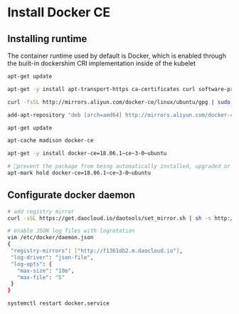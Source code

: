 # Install Docker CE

## Installing runtime

The container runtime used by default is Docker, which is enabled through the built-in dockershim CRI implementation inside of the kubelet

```bash
apt-get update

apt-get -y install apt-transport-https ca-certificates curl software-properties-common

curl -fsSL http://mirrors.aliyun.com/docker-ce/linux/ubuntu/gpg | sudo apt-key add -

add-apt-repository "deb [arch=amd64] http://mirrors.aliyun.com/docker-ce/linux/ubuntu $(lsb_release -cs) stable"

apt-get update

apt-cache madison docker-ce

apt-get -y install docker-ce=18.06.1~ce~3-0~ubuntu

# prevent the package from being automatically installed, upgraded or removed.
apt-mark hold docker-ce=18.06.1~ce~3-0~ubuntu
```

## Configurate docker daemon

```bash
# add registry mirror
curl -sSL https://get.daocloud.io/daotools/set_mirror.sh | sh -s http://f1361db2.m.daocloud.io

# enable JSON log files with logrotation
vim /etc/docker/daemon.json
{
 "registry-mirrors": ["http://f1361db2.m.daocloud.io"],
 "log-driver": "json-file",
 "log-opts": {
   "max-size": "10m",
   "max-file": "5"
 }
}

systemctl restart docker.service
```